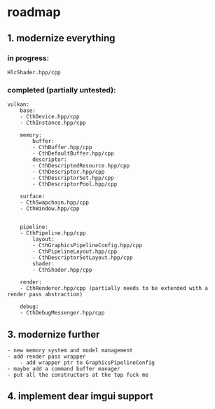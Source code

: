 # roadmap

## 1. modernize everything
### in progress:
	HlcShader.hpp/cpp

### completed (partially untested):
	vulkan:
		base:
		- CthDevice.hpp/cpp
		- CthInstance.hpp/cpp

		memory:
			buffer:
			- CthBuffer.hpp/cpp
			- CthDefaultBuffer.hpp/cpp
			descriptor:
			- CthDescriptedResource.hpp/cpp
			- CthDescriptor.hpp/cpp
			- CthDescriptorSet.hpp/cpp
			- CthDescriptorPool.hpp/cpp

		surface:
		- CthSwapchain.hpp/cpp
		- CthWindow.hpp/cpp


		pipeline:
		- CthPipeline.hpp/cpp
			layout:
			- CthGraphicsPipelineConfig.hpp/cpp
			- CthPipelineLayout.hpp/cpp
			- CthDescriptorSetLayout.hpp/cpp
			shader:
			- CthShader.hpp/cpp

		render:
		- CthRenderer.hpp/cpp (partially needs to be extended with a render pass abstraction)
		
		debug:
		- CthDebugMessenger.hpp/cpp


## 3. modernize further
	- new memory system and model management
	- add render pass wrapper
		- add wrapper ptr to GraphicsPipelineConfig
	- maybe add a command buffer manager
	- put all the constructors at the top fuck me

## 4. implement dear imgui support